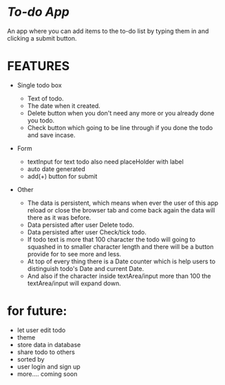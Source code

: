 # _To-do App_

An app where you can add items to the to-do list by typing them in and clicking a submit button.

# FEATURES

-   Single todo box

    -   Text of todo.
    -   The date when it created.
    -   Delete button when you don't need any more or you already done you todo.
    -   Check button which going to be line through if you done the todo and save incase.

-   Form

    -   textInput for text todo also need placeHolder with label
    -   auto date generated
    -   add(+) button for submit

-   Other
    -   The data is persistent, which means when ever the user of this app reload or close the browser tab and come back again the data will there as it was before.
    -   Data persisted after user Delete todo.
    -   Data persisted after user Check/tick todo.
    -   If todo text is more that 100 character the todo will going to squashed in to smaller character length and there will be a button provide for to see more and less.
    -   At top of every thing there is a Date counter which is help users to distinguish todo's Date and current Date.
    -   And also if the character inside textArea/input more than 100 the textArea/input will expand down.

# for future:

-   let user edit todo
-   theme
-   store data in database
-   share todo to others
-   sorted by
-   user login and sign up
-   more.... coming soon

